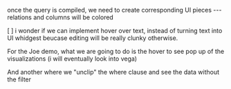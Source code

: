 once the query is compiled, we need to create corresponding UI pieces --- relations and columns will be colored

[ ] i wonder if we can implement hover over text, instead of turning text into UI whidgest beucase editing will be really clunky otherwise.

For the Joe demo, what we are going to do is the hover to see pop up of the visualizations (i will eventually look into vega)

And another where we "unclip" the where clause and see the data without the filter